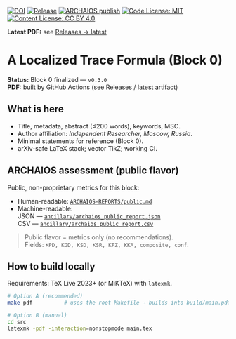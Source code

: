 [![DOI](https://zenodo.org/badge/DOI/10.5281/zenodo.16810648.svg)](https://doi.org/10.5281/zenodo.16810648)
[![Release](https://img.shields.io/github/v/release/askohguharev-us/localized-trace-formula?display_name=tag)](../../releases/latest)
[![ARCHAIOS publish](https://github.com/askohguharev-us/archaios-core-private/actions/workflows/archaios.yml/badge.svg)](https://github.com/askohguharev-us/archaios-core-private/actions/workflows/archaios.yml)
[![Code License: MIT](https://img.shields.io/badge/Code%20License-MIT-yellow.svg)](LICENSE-MIT)
[![Content License: CC BY 4.0](https://img.shields.io/badge/Content%20License-CC%20BY%204.0-lightgrey.svg)](LICENSE-CC-BY-4.0)

**Latest PDF:** see [Releases → latest](../../releases/latest)

# A Localized Trace Formula (Block 0)

**Status:** Block 0 finalized — `v0.3.0`  
**PDF:** built by GitHub Actions (see Releases / latest artifact)

## What is here
- Title, metadata, abstract (≤200 words), keywords, MSC.
- Author affiliation: *Independent Researcher, Moscow, Russia*.
- Minimal statements for reference (Block 0).
- arXiv-safe LaTeX stack; vector TikZ; working CI.

## ARCHAIOS assessment (public flavor)
Public, non-proprietary metrics for this block:

- Human-readable: [`ARCHAIOS-REPORTS/public.md`](ARCHAIOS-REPORTS/public.md)
- Machine-readable:  
  JSON — [`ancillary/archaios_public_report.json`](ancillary/archaios_public_report.json)  
  CSV — [`ancillary/archaios_public_report.csv`](ancillary/archaios_public_report.csv)

> Public flavor = metrics only (no recommendations).  
> Fields: `KPD, KGD, KSD, KSR, KFZ, KKA, composite, conf`.

## How to build locally
Requirements: TeX Live 2023+ (or MiKTeX) with `latexmk`.

```bash
# Option A (recommended)
make pdf          # uses the root Makefile → builds into build/main.pdf

# Option B (manual)
cd src
latexmk -pdf -interaction=nonstopmode main.tex
